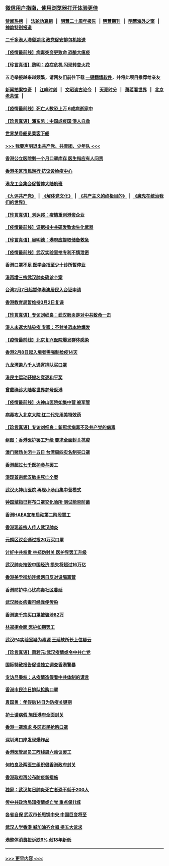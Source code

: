 ### [微信用户指南，使用浏览器打开体验更佳](https://github.com/gfw-breaker/banned-news1/blob/master/indexes/wechat-guide.md?t=0)
#### [禁闻热榜](热点新闻.md?t=0)  &nbsp;&nbsp;|&nbsp;&nbsp; [法轮功真相](https://github.com/gfw-breaker/truth/blob/master/README.md?t=0) &nbsp;&nbsp;|&nbsp;&nbsp; [明慧二十周年报告](https://github.com/gfw-breaker/mh-reports/blob/master/README.md?t=0) &nbsp;&nbsp;|&nbsp;&nbsp;[明慧期刊](https://github.com/gfw-breaker/mh-qikan) &nbsp;&nbsp;|&nbsp;&nbsp; [明慧海外之窗](https://github.com/gfw-breaker/mh-news/blob/master/README.md?t=0) &nbsp;&nbsp;|&nbsp;&nbsp; [神韵特别报道](https://github.com/gfw-breaker/mh-news/blob/master/shenyun.md?t=0)
#### [二千多港人滞留湖北 政党促安排包机接送](../pages/nsc415/n11859831.md?t=02111011) 
#### [【疫情最前线】病毒突变更致命 恐酿大瘟疫](../pages/nsc415/n11859604.md?t=02111011) 
#### [【珍言真语】黎明：疫症危机 闪现转变火花](../pages/nsc415/n11859199.md?t=02111011) 
#### 五毛举报越来越频繁，请网友们前往下载 [一键翻墙软件](https://github.com/gfw-breaker/ssr-accounts)，并将此项目推荐给亲友
#### [新闻拍案惊奇](https://github.com/gfw-breaker/banned-news1/blob/master/pages/link4.md) &nbsp;&nbsp;|&nbsp;&nbsp; [江峰时刻](https://github.com/gfw-breaker/banned-news1/blob/master/pages/link4.md) &nbsp;&nbsp;|&nbsp;&nbsp; [文昭谈古论今](https://github.com/gfw-breaker/banned-news1/blob/master/pages/link4.md) &nbsp;&nbsp;|&nbsp;&nbsp; [天亮时分](https://github.com/gfw-breaker/banned-news1/blob/master/pages/link4.md) &nbsp;&nbsp;|&nbsp;&nbsp; [萧茗看世界](https://github.com/gfw-breaker/banned-news1/blob/master/pages/link4.md) &nbsp;&nbsp;|&nbsp;&nbsp; [北京老茶馆](https://github.com/gfw-breaker/banned-news1/blob/master/pages/link4.md) &nbsp;&nbsp;|&nbsp;&nbsp; 
#### [【疫情最前线】死亡人数恐上万 6成病逝家中](../pages/nsc415/n11856687.md?t=02111011) 
#### [【珍言真语】潘东凯：中国成疫国 港人自救](../pages/nsc415/n11856962.md?t=02111011) 
#### [世界梦号船员乘客下船](../pages/nsc415/n11856883.md?t=02111011) 
#### [>>> 我要声明退出共产党、共青团、少年队 <<<](https://github.com/begood0513/goodnews/blob/master/quit/letter.md) 
#### [香港公立医院剩一个月口罩库存 医生指应有人问责](../pages/nsc415/n11856875.md?t=02111011) 
#### [香港多区市民游行 抗议设检疫中心](../pages/nsc415/n11856866.md?t=02111011) 
#### [港龙工会集会促暂停大陆航班](../pages/nsc415/n11856840.md?t=02111011) 
#### [《九评共产党》](https://github.com/begood0513/9ping.md/blob/master/README.md) &nbsp;|&nbsp; [《解体党文化》](../../../../jtdwh.md/blob/master/README.md)  &nbsp;|&nbsp; [《共产主义的终极目的》](../../../../gczydzjmd.md/blob/master/README.md) &nbsp;|&nbsp; [《魔鬼在统治我们的世界》](../../../../mgztzwmdsj.md/blob/master/README.md) 
#### [【珍言真语】刘达邦：疫情重创港资企业](../pages/nsc415/n11854274.md?t=02111011) 
#### [【疫情最前线】证据指中共研发致命生化武器](../pages/nsc415/n11853087.md?t=02111011) 
#### [【珍言真语】吴明德：港府应提取储备救急](../pages/nsc415/n11852734.md?t=02111011) 
#### [【疫情最前线】武汉实验室抢专利不慎泄密](../pages/nsc415/n11850310.md?t=02111011) 
#### [香港口罩不足 医学会指至少十诊所暂停业](../pages/nsc415/n11850301.md?t=02111011) 
#### [港再增三宗武汉肺炎确诊个案](../pages/nsc415/n11850328.md?t=02111011) 
#### [台湾2月7日起暂停港澳居民入台证申请](../pages/nsc415/n11850304.md?t=02111011) 
#### [香港教育局暂维持3月2日复课](../pages/nsc415/n11850260.md?t=02111011) 
#### [【珍言真语】专访刘细良：武汉肺炎是对中共致命一击](../pages/nsc415/n11849934.md?t=02111011) 
#### [港人未返大陆染疫 专家：不封关恐本地爆发](../pages/nsc415/n11848021.md?t=02111011) 
#### [【疫情最前线】北京复兴医院爆发群体感染](../pages/nsc415/n11847626.md?t=02111011) 
#### [香港2月8日起入境者需强制检疫14天](../pages/nsc415/n11847658.md?t=02111011) 
#### [九龙湾逾八千人通宵排队买口罩](../pages/nsc415/n11847647.md?t=02111011) 
#### [港民主运动获提名竞逐和平奖](../pages/nsc415/n11847633.md?t=02111011) 
#### [曾载确诊大陆客世界梦号返港](../pages/nsc415/n11847608.md?t=02111011) 
#### [【疫情最前线】火神山医院如集中营 被军管](../pages/nsc415/n11847524.md?t=02111011) 
#### [病毒攻入北京大院 红二代先用美特效药](../pages/nsc415/n11847427.md?t=02111011) 
#### [【珍言真语】专访刘细良：新冠状病毒不及共产党的病毒](../pages/nsc415/n11847164.md?t=02111011) 
#### [组图：香港医护罢工升级 要求全面封关抗疫](../pages/nsc415/n11844107.md?t=02111011) 
#### [澳门赌场关闭十五日 台湾周四实名制买口罩](../pages/nsc415/n11845083.md?t=02111011) 
#### [香港超过七千医护参与罢工](../pages/nsc415/n11845051.md?t=02111011) 
#### [港现首宗武汉肺炎死亡个案](../pages/nsc415/n11844998.md?t=02111011) 
#### [武汉火神山医院 再现小汤山集中营模式](../pages/nsc415/n11844763.md?t=02111011) 
#### [钟国斌指已将布口罩交化验所 测试能否防菌](../pages/nsc415/n11842783.md?t=02111011) 
#### [香港HAEA宣布启动第二阶段罢工](../pages/nsc415/n11842723.md?t=02111011) 
#### [香港现首宗人传人武汉肺炎](../pages/nsc415/n11842766.md?t=02111011) 
#### [元朗区议会通过拨20万买口罩](../pages/nsc415/n11842754.md?t=02111011) 
#### [讨好中共权贵 林郑伪封关 医护界罢工升级](../pages/nsc415/n11842359.md?t=02111011) 
#### [武汉肺炎摧毁中国经济 损失将超过16万亿](../pages/nsc415/n11839723.md?t=02111011) 
#### [香港美孚街坊连续两日反对设隔离营](../pages/nsc415/n11839962.md?t=02111011) 
#### [香港防护中心忧病毒社区蔓延](../pages/nsc415/n11839933.md?t=02111011) 
#### [武汉肺炎病毒可经粪便传染](../pages/nsc415/n11839939.md?t=02111011) 
#### [香港逾千宗买口罩被骗涉82万](../pages/nsc415/n11839914.md?t=02111011) 
#### [林郑拒会面 医护如期罢工](../pages/nsc415/n11839892.md?t=02111011) 
#### [武汉P4实验室疑为毒源 王延轶所长上位疑云](../pages/nsc415/n11835543.md?t=02111011) 
#### [【珍言真语】萧若元:武汉疫情或令中共亡党](../pages/nsc415/n11829394.md?t=02111011) 
#### [国际特赦报告促设独立调查香港警暴](../pages/nsc415/n11833845.md?t=02111011) 
#### [专访吕秉权：从疫情造假看中共体制的谎言](../pages/nsc415/n11833813.md?t=02111011) 
#### [香港市民连日排队抢购口罩](../pages/nsc415/n11833794.md?t=02111011) 
#### [袁国勇：年假后14日为防疫关键期](../pages/nsc415/n11831088.md?t=02111011) 
#### [护士请病假 施压港府全面封关](../pages/nsc415/n11831030.md?t=02111011) 
#### [香港一罩难求 多区市民抢购口罩](../pages/nsc415/n11831002.md?t=02111011) 
#### [深圳湾口岸发现爆炸品](../pages/nsc415/n11828802.md?t=02111011) 
#### [香港医管局员工阵线周六动议罢工](../pages/nsc415/n11828762.md?t=02111011) 
#### [何柏良及两医生组织倡香港政府封关](../pages/nsc415/n11828749.md?t=02111011) 
#### [香港政府再公布防疫新措施](../pages/nsc415/n11828716.md?t=02111011) 
#### [独家：武汉每日肺炎死亡者恐不低于200人](../pages/nsc415/n11828240.md?t=02111011) 
#### [传中共政治局知疫情或亡党 重点保11城](../pages/nsc415/n11828145.md?t=02111011) 
#### [各省自保 武汉市长甩锅中央 中国巨变将至](../pages/nsc415/n11828021.md?t=02111011) 
#### [武汉人学香港 喊加油齐合唱 提五大诉求](../pages/nsc415/n11827046.md?t=02111011) 
#### [港整体消费投诉跌6% 创18年新低](../pages/nsc415/n11817280.md?t=02111011) 

----
#### [ >>> 更早内容 <<< ](../indexes/nsc415-earlier.md)
